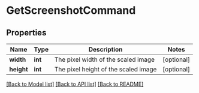 # GetScreenshotCommand

## Properties
Name | Type | Description | Notes
------------ | ------------- | ------------- | -------------
**width** | **int** | The pixel width of the scaled image | [optional] 
**height** | **int** | The pixel height of the scaled image | [optional] 

[[Back to Model list]](../README.md#documentation-for-models) [[Back to API list]](../README.md#documentation-for-api-endpoints) [[Back to README]](../README.md)


